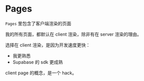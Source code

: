 # Pages

`Pages` 里包含了客户端渲染的页面

我的所有页面，都默认在 client 渲染，除非有在 server 渲染的理由。

选择在 client 渲染，是因为开发速度更快：

- 我更熟悉
- Supabase 的 sdk 更成熟

client page 的概念，是一个 hack。

